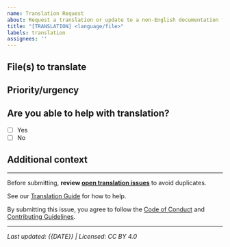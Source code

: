 ```yaml
---
name: Translation Request
about: Request a translation or update to a non-English documentation file
title: "[TRANSLATION] <language/file>"
labels: translation
assignees: ''
---
```


## File(s) to translate

<!-- List files/sections and target language(s) needed. -->

## Priority/urgency

<!-- If this is blocking other work or needed soon, explain why. -->

## Are you able to help with translation?

- [ ] Yes
- [ ] No

## Additional context

<!-- Any glossary, prior translations, screenshots, or process references. -->

---

Before submitting, **review [open translation issues](../issues?q=is%3Aissue+label%3Atranslation)** to avoid duplicates.

See our [Translation Guide](../../docs/en/contribute/i18n.md) for how to help.

By submitting this issue, you agree to follow the [Code of Conduct](../../CODE_OF_CONDUCT.md) and [Contributing Guidelines](../../CONTRIBUTING.md).

---

_Last updated: {{DATE}} | Licensed: CC BY 4.0_
